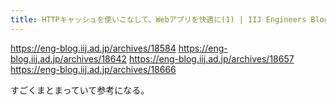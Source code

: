 ```yaml
---
title: HTTPキャッシュを使いこなして、Webアプリを快適に(1) | IIJ Engineers Blog
---
```


https://eng-blog.iij.ad.jp/archives/18584
https://eng-blog.iij.ad.jp/archives/18642
https://eng-blog.iij.ad.jp/archives/18657
https://eng-blog.iij.ad.jp/archives/18666

すごくまとまっていて参考になる。

